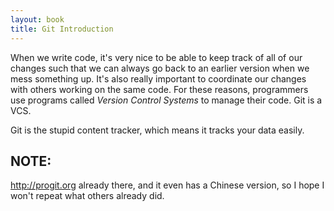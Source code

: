 ```yaml
---
layout: book
title: Git Introduction
---
```


When we write code, it's very nice to be able to keep track of all of our
changes such that we can always go back to an earlier version when we mess
something up. It's also really important to coordinate our changes with others
working on the same code. For these reasons, programmers use programs called
_Version Control Systems_ to manage their code. Git is a VCS.

Git is the stupid content tracker, which means it tracks your data easily.


## NOTE:

<http://progit.org> already there, and it even has a Chinese version, so I hope I
won't repeat what others already did.
